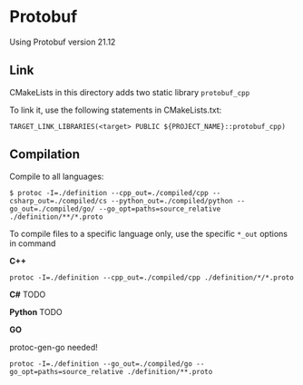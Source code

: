 # Protobuf
Using Protobuf version 21.12

## Link
CMakeLists in this directory adds two static library `protobuf_cpp`

To link it, use the following statements in CMakeLists.txt:

```angular2html
TARGET_LINK_LIBRARIES(<target> PUBLIC ${PROJECT_NAME}::protobuf_cpp)
```

## Compilation
Compile to all languages:
```
$ protoc -I=./definition --cpp_out=./compiled/cpp --csharp_out=./compiled/cs --python_out=./compiled/python --go_out=./compiled/go/ --go_opt=paths=source_relative ./definition/**/*.proto
```
To compile files to a specific language only, use the specific `*_out` options in command

**C++**
```
protoc -I=./definition --cpp_out=./compiled/cpp ./definition/*/*.proto
```

**C#**
TODO

**Python**
TODO

**GO** 

protoc-gen-go needed!
```
protoc -I=./definition --go_out=./compiled/go --go_opt=paths=source_relative ./definition/**.proto
```

